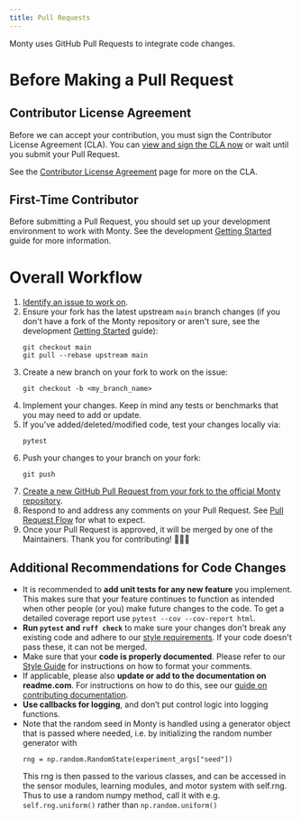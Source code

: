 ```yaml
---
title: Pull Requests
---
```

Monty uses GitHub Pull Requests to integrate code changes.

# Before Making a Pull Request

## Contributor License Agreement

Before we can accept your contribution, you must sign the Contributor License Agreement (CLA). You can [view and sign the CLA now](https://github.com/thousandbrainsproject/cla/issues/new?template=01_sign_cla.yml&labels=signature+CLA+v1&title=Contributor+License+Agreement+v1+Signature) or wait until you submit your Pull Request.

See the [Contributor License Agreement](pull-requests/contributor-license-agreement.md) page for more on the CLA.

## First-Time Contributor

Before submitting a Pull Request, you should set up your development environment to work with Monty. See the development [Getting Started](../how-to-use-monty/getting-started.md) guide for more information.

# Overall Workflow

1. [Identify an issue to work on](ways-to-contribute-to-code/identify-an-issue-to-work-on.md).
2. Ensure your fork has the latest upstream `main` branch changes (if you don't have a fork of the Monty repository or aren't sure, see the development [Getting Started](../how-to-use-monty/getting-started.md) guide):
   ```shell
   git checkout main
   git pull --rebase upstream main
   ```
3. Create a new branch on your fork to work on the issue:
   ```shell
   git checkout -b <my_branch_name>
   ```
4. Implement your changes. Keep in mind any tests or benchmarks that you may need to add or update.
5. If you've added/deleted/modified code, test your changes locally via:
   ```shell
   pytest
   ```
6. Push your changes to your branch on your fork:
   ```shell
   git push
   ```
7. [Create a new GitHub Pull Request from your fork to the official Monty repository](https://docs.github.com/en/pull-requests/collaborating-with-pull-requests/proposing-changes-to-your-work-with-pull-requests/creating-a-pull-request-from-a-fork).
8. Respond to and address any comments on your Pull Request. See [Pull Request Flow](pull-requests/pull-request-flow.md) for what to expect.
9. Once your Pull Request is approved, it will be merged by one of the Maintainers. Thank you for contributing! 🥳🎉🎊

## Additional Recommendations for Code Changes

- It is recommended to **add unit tests for any new feature** you implement. This makes sure that your feature continues to function as intended when other people (or you) make future changes to the code. To get a detailed coverage report use `pytest --cov --cov-report html`.
- **Run `pytest` and `ruff check`** to make sure your changes don't break any existing code and adhere to our [style requirements](style-guide.md). If your code doesn't pass these, it can not be merged.
- Make sure that your **code is properly documented**. Please refer to our [Style Guide](style-guide.md) for instructions on how to format your comments.
- If applicable, please also **update or add to the documentation on readme.com**. For instructions on how to do this, see our [guide on contributing documentation](documentation.md).
- **Use callbacks for logging**, and don’t put control logic into logging functions.
- Note that the random seed in Monty is handled using a generator object that is passed
  where needed, i.e. by initializing the random number generator with
  ```
  rng = np.random.RandomState(experiment_args["seed"])
  ```
  This rng is then passed to the various classes, and can be accessed in the sensor
  modules, learning modules, and motor system with self.rng. Thus to use a random
  numpy method, call it with e.g. `self.rng.uniform()` rather than `np.random.uniform()`